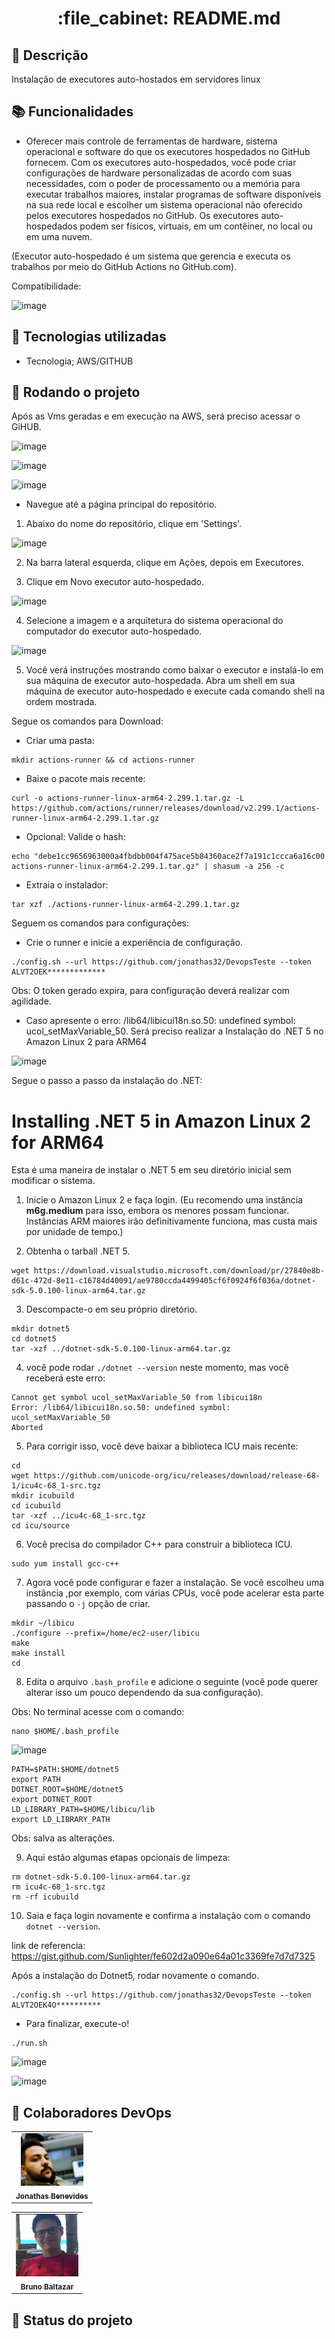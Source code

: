 <h1 align="center">:file_cabinet: README.md</h1>

## :memo: Descrição
Instalação de executores auto-hostados em servidores linux

## :books: Funcionalidades
* <b></b> 
Oferecer mais controle de ferramentas de hardware, sistema operacional e software do que os executores hospedados no GitHub fornecem. Com 
os executores auto-hospedados, você pode criar configurações de hardware personalizadas de acordo com suas necessidades, com o poder de processamento ou a memória para 
executar trabalhos maiores, instalar programas de software disponíveis na sua rede local e escolher um sistema operacional não oferecido pelos executores hospedados no 
GitHub. Os executores auto-hospedados podem ser físicos, virtuais, em um contêiner, no local ou em uma nuvem. 

(Executor auto-hospedado é um sistema que gerencia e executa os trabalhos por meio do GitHub Actions no GitHub.com).

Compatibilidade:

![image](https://user-images.githubusercontent.com/48971064/211373337-ec4be184-09cf-4406-ab66-f7e0eab95c62.png)

## :wrench: Tecnologias utilizadas
* Tecnologia; AWS/GITHUB

## :rocket: Rodando o projeto

Após as Vms geradas e em execução na AWS, será preciso acessar o GiHUB. 

![image](https://user-images.githubusercontent.com/48971064/211009038-a27aeb50-45ae-44a0-bc98-3985e0c5822b.png)

![image](https://user-images.githubusercontent.com/48971064/211009257-f826fbf6-98fe-476c-863e-1a57ada5f3fa.png)

![image](https://user-images.githubusercontent.com/48971064/211010248-138ff65e-1e48-4604-9169-94b15f4cf43a.png)

* Navegue até a página principal do repositório. 
1. Abaixo do nome do repositório, clique em  'Settings'. 

![image](https://user-images.githubusercontent.com/48971064/211005192-16b4e297-8fdf-4385-aca1-f18481cb90e6.png)

2. Na barra lateral esquerda, clique em  Ações, depois em Executores.

3. Clique em Novo executor auto-hospedado.

![image](https://user-images.githubusercontent.com/48971064/211388179-f4dc12a8-d6ab-4763-999c-ae604835dd31.png)

4. Selecione a imagem e a arquitetura do sistema operacional do computador do executor auto-hospedado.

![image](https://user-images.githubusercontent.com/48971064/211006234-8131f061-601f-4695-98d9-03591ea18b01.png)


5. Você verá instruções mostrando como baixar o executor e instalá-lo em sua máquina de executor auto-hospedada.
Abra um shell em sua máquina de executor auto-hospedado e execute cada comando shell na ordem mostrada.

Segue os comandos para Download:

* Criar uma pasta:
```
mkdir actions-runner && cd actions-runner
```
* Baixe o pacote mais recente:
```
curl -o actions-runner-linux-arm64-2.299.1.tar.gz -L https://github.com/actions/runner/releases/download/v2.299.1/actions-runner-linux-arm64-2.299.1.tar.gz
```
* Opcional: Valide o hash:
```
echo "debe1cc9656963000a4fbdbb004f475ace5b84360ace2f7a191c1ccca6a16c00  actions-runner-linux-arm64-2.299.1.tar.gz" | shasum -a 256 -c
```
* Extraia o instalador:
```
tar xzf ./actions-runner-linux-arm64-2.299.1.tar.gz
```

Seguem os comandos para configurações:

* Crie o runner e inicie a experiência de configuração.
```
./config.sh --url https://github.com/jonathas32/DevopsTeste --token ALVT2OEK*************
```
Obs: O token gerado expira, para configuração deverá realizar com agilidade.

* Caso apresente o erro: /lib64/libicui18n.so.50: undefined symbol: ucol_setMaxVariable_50. Será preciso realizar a Instalação do .NET 5 no Amazon Linux 2 para ARM64 

![image](https://user-images.githubusercontent.com/48971064/211013139-e7bfb46e-1d33-4f50-b020-d563dbdf5d28.png)

Segue o passo a passo da instalação do .NET:

# Installing .NET 5 in Amazon Linux 2 for ARM64

Esta é uma maneira de instalar o .NET 5 em seu diretório inicial sem modificar o
sistema.

1. Inicie o Amazon Linux 2 e faça login. (Eu recomendo uma instância **m6g.medium**
   para isso, embora os menores possam funcionar. Instâncias ARM maiores irão
   definitivamente funciona, mas custa mais por unidade de tempo.)

2. Obtenha o tarball .NET 5.

```
wget https://download.visualstudio.microsoft.com/download/pr/27840e8b-d61c-472d-8e11-c16784d40091/ae9780ccda4499405cf6f0924f6f036a/dotnet-sdk-5.0.100-linux-arm64.tar.gz
```

3. Descompacte-o em seu próprio diretório.

```
mkdir dotnet5
cd dotnet5
tar -xzf ../dotnet-sdk-5.0.100-linux-arm64.tar.gz
```

4. você pode rodar `./dotnet --version` neste momento, mas você receberá este erro:

```
Cannot get symbol ucol_setMaxVariable_50 from libicui18n
Error: /lib64/libicui18n.so.50: undefined symbol: ucol_setMaxVariable_50
Aborted
```

5. Para corrigir isso, você deve baixar a biblioteca ICU mais recente:

```
cd
wget https://github.com/unicode-org/icu/releases/download/release-68-1/icu4c-68_1-src.tgz
mkdir icubuild
cd icubuild
tar -xzf ../icu4c-68_1-src.tgz
cd icu/source
```

6. Você precisa do compilador C++ para construir a biblioteca ICU.

```
sudo yum install gcc-c++
```

7. Agora você pode configurar e fazer a instalação. Se você escolheu uma instância
   ,por exemplo, com várias CPUs, você pode acelerar esta parte passando o `-j`
   opção de criar.

```
mkdir ~/libicu
./configure --prefix=/home/ec2-user/libicu
make
make install
cd
```

8. Edita o arquivo `.bash_profile` e adicione o seguinte (você pode querer alterar isso
   um pouco dependendo da sua configuração).

Obs: No terminal acesse com o comando: 

```
nano $HOME/.bash_profile
```
![image](https://user-images.githubusercontent.com/48971064/211395351-dc7fceaf-ba36-46f8-bf61-2fb22263cb09.png)

```
PATH=$PATH:$HOME/dotnet5
export PATH
DOTNET_ROOT=$HOME/dotnet5
export DOTNET_ROOT
LD_LIBRARY_PATH=$HOME/libicu/lib
export LD_LIBRARY_PATH
```
Obs: salva as alterações.

9. Aqui estão algumas etapas opcionais de limpeza:

```
rm dotnet-sdk-5.0.100-linux-arm64.tar.gz
rm icu4c-68_1-src.tgz
rm -rf icubuild
```

10. Saia e faça login novamente e confirma a instalação com o comando `dotnet --version`.
   
link de referencia: https://gist.github.com/Sunlighter/fe602d2a090e64a01c3369fe7d7d7325

Após a instalação do Dotnet5, rodar novamente o comando.

```
./config.sh --url https://github.com/jonathas32/DevopsTeste --token ALVT2OEK4O**********
```
* Para finalizar, execute-o!
```
./run.sh
```
![image](https://user-images.githubusercontent.com/48971064/211368154-3c6ff3e1-fadf-4ba3-9d68-0928c7e6040e.png)

![image](https://user-images.githubusercontent.com/48971064/211368016-ca13c1f1-381f-40f0-b2b7-acb83712193a.png)

## :handshake: Colaboradores DevOps
<table>
  <tr>
    <td align="center">
      <a href="http://github.com/jonathas32">
        <img src="https://github.com/jonathas32/DevopsTeste/blob/main/img/john.jpg?raw=true" width="100px;" alt="Foto de jonathas Benevides no GitHub"/><br>
        <sub>
          <b>Jonathas Benevides</b>
        </sub>
      </a>
    </td>
  </tr>
</table>

<table>
  <tr>
    <td align="center">
      <a href="http://github.com/jonathas32">
        <img src="https://github.com/jonathas32/DevopsTeste/blob/main/img/bruno.jpg?raw=true" width="100px;" alt="Foto de Bruno no GitHub"/><br>
        <sub>
          <b>Bruno Baltazar</b>
        </sub>
      </a>
    </td>
  </tr>
</table>

## :dart: Status do projeto
